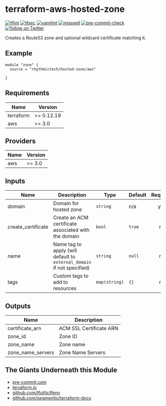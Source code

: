 # terraform-aws-hosted-zone

[![tflint](https://github.com/rhythmictech/terraform-aws-hosted-zone/workflows/tflint/badge.svg?branch=main&event=push)](https://github.com/rhythmictech/terraform-aws-hosted-zone/actions?query=workflow%3Atflint+event%3Apush+branch%3Amain)
[![tfsec](https://github.com/rhythmictech/terraform-aws-hosted-zone/workflows/tfsec/badge.svg?branch=main&event=push)](https://github.com/rhythmictech/terraform-aws-hosted-zone/actions?query=workflow%3Atfsec+event%3Apush+branch%3Amain)
[![yamllint](https://github.com/rhythmictech/terraform-aws-hosted-zone/workflows/yamllint/badge.svg?branch=main&event=push)](https://github.com/rhythmictech/terraform-aws-hosted-zone/actions?query=workflow%3Ayamllint+event%3Apush+branch%3Amain)
[![misspell](https://github.com/rhythmictech/terraform-aws-hosted-zone/workflows/misspell/badge.svg?branch=main&event=push)](https://github.com/rhythmictech/terraform-aws-hosted-zone/actions?query=workflow%3Amisspell+event%3Apush+branch%3Amain)
[![pre-commit-check](https://github.com/rhythmictech/terraform-aws-hosted-zone/workflows/pre-commit-check/badge.svg?branch=main&event=push)](https://github.com/rhythmictech/terraform-aws-hosted-zone/actions?query=workflow%3Apre-commit-check+event%3Apush+branch%3Amain)
<a href="https://twitter.com/intent/follow?screen_name=RhythmicTech"><img src="https://img.shields.io/twitter/follow/RhythmicTech?style=social&logo=twitter" alt="follow on Twitter"></a>

Creates a Route53 zone and optional wildcard certificate matching it.

## Example
```hcl
module "zone" {
  source = "rhythmictech/hosted-zone/aws"

}
```

<!-- BEGINNING OF PRE-COMMIT-TERRAFORM DOCS HOOK -->
## Requirements

| Name | Version |
|------|---------|
| terraform | >= 0.12.19 |
| aws | >= 3.0 |

## Providers

| Name | Version |
|------|---------|
| aws | >= 3.0 |

## Inputs

| Name | Description | Type | Default | Required |
|------|-------------|------|---------|:--------:|
| domain | Domain for hosted zone | `string` | n/a | yes |
| create\_certificate | Create an ACM certificate associated with the domain | `bool` | `true` | no |
| name | Name tag to apply (will default to `external_domain` if not specified) | `string` | `null` | no |
| tags | Custom tags to add to resources | `map(string)` | `{}` | no |

## Outputs

| Name | Description |
|------|-------------|
| certificate\_arn | ACM SSL Certificate ARN |
| zone\_id | Zone ID |
| zone\_name | Zone name |
| zone\_name\_servers | Zone Name Servers |

<!-- END OF PRE-COMMIT-TERRAFORM DOCS HOOK -->

## The Giants Underneath this Module
- [pre-commit.com](pre-commit.com)
- [terraform.io](terraform.io)
- [github.com/tfutils/tfenv](github.com/tfutils/tfenv)
- [github.com/segmentio/terraform-docs](github.com/segmentio/terraform-docs)
